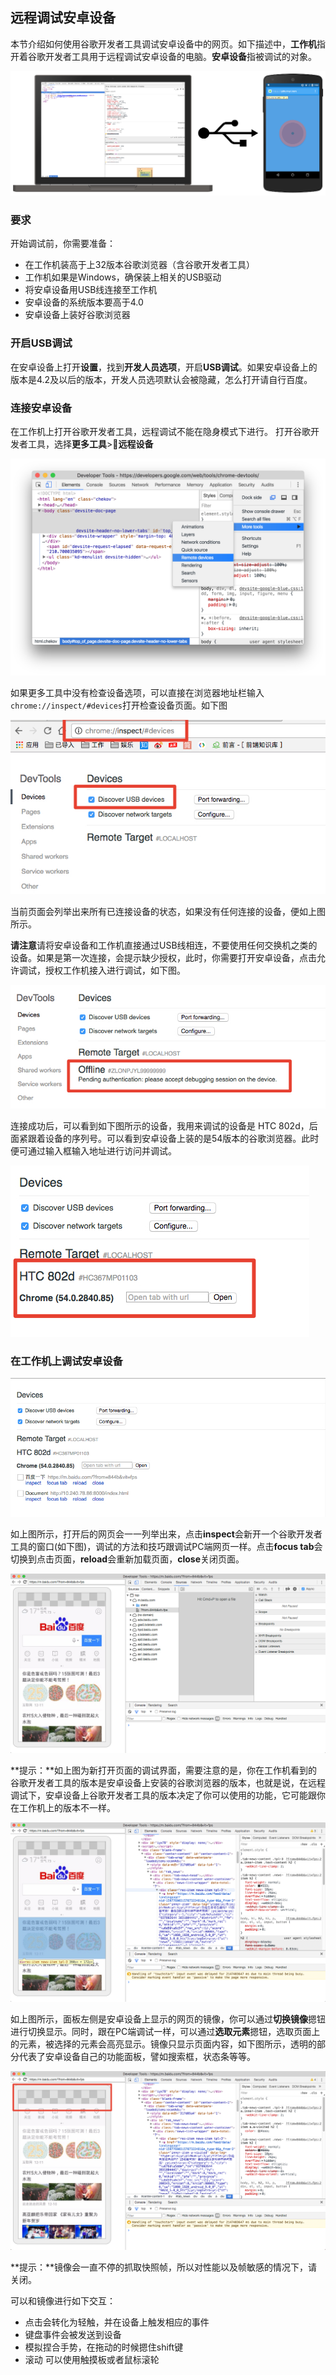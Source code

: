 ## 远程调试安卓设备

本节介绍如何使用谷歌开发者工具调试安卓设备中的网页。如下描述中，**工作机**指开着谷歌开发者工具用于远程调试安卓设备的电脑。**安卓设备**指被调试的对象。

![](/assets/remote/remote-debugging.png)

### 要求
开始调试前，你需要准备：
* 在工作机装高于上32版本谷歌浏览器（含谷歌开发者工具）
* 工作机如果是Windows，确保装上相关的USB驱动
* 将安卓设备用USB线连接至工作机
* 安卓设备的系统版本要高于4.0 
* 安卓设备上装好谷歌浏览器

### 开启USB调试
在安卓设备上打开**设置**，找到**开发人员选项**，开启**USB调试**。如果安卓设备上的版本是4.2及以后的版本，开发人员选项默认会被隐藏，怎么打开请自行百度。

### 连接安卓设备
在工作机上打开谷歌开发者工具，远程调试不能在隐身模式下进行。
打开谷歌开发者工具，选择**更多工具**>**远程设备** 

![](/assets/remote/open-remote-devices.png)

如果更多工具中没有检查设备选项，可以直接在浏览器地址栏输入`chrome://inspect/#devices`打开检查设备页面。如下图

![](/assets/remote/40e68c3f0e7d3b6d.png)

当前页面会列举出来所有已连接设备的状态，如果没有任何连接的设备，便如上图所示。

**请注意**请将安卓设备和工作机直接通过USB线相连，不要使用任何交换机之类的设备。如果是第一次连接，会提示缺少授权，此时，你需要打开安卓设备，点击允许调试，授权工作机接入进行调试，如下图。

![](/assets/remote/969a4d0168d85da5.png)

连接成功后，可以看到如下图所示的设备，我用来调试的设备是 HTC 802d，后面紧跟着设备的序列号。可以看到安卓设备上装的是54版本的谷歌浏览器。此时便可通过输入框输入地址进行访问并调试。

![](/assets/remote/818d23bbe68f0767.png)

### 在工作机上调试安卓设备

![](/assets/remote/c52ff22dffa749fe.png)

如上图所示，打开后的网页会一一列举出来，点击**inspect**会新开一个谷歌开发者工具的窗口(如下图)，调试的方法和技巧跟调试PC端网页一样。点击**focus tab**会切换到点击页面，**reload**会重新加载页面，**close**关闭页面。

![](/assets/remote/f4891bad4294e6ab.png)

**提示：**如上图为新打开页面的调试界面，需要注意的是，你在工作机看到的谷歌开发者工具的版本是安卓设备上安装的谷歌浏览器的版本，也就是说，在远程调试下，安卓设备上谷歌开发者工具的版本决定了你可以使用的功能，它可能跟你在工作机上的版本不一样。

![](/assets/remote/254051f53075d41c.png)

如上图所示，面板左侧是安卓设备上显示的网页的镜像，你可以通过**切换镜像**摁钮进行切换显示。同时，跟在PC端调试一样，可以通过**选取元素**摁钮，选取页面上的元素，被选择的元素会高亮显示。镜像只显示页面内容，如下图所示，透明的部分代表了安卓设备自己的功能面板，譬如搜索框，状态条等等。

![](/assets/remote/505e2f739badae93.png)

**提示：**镜像会一直不停的抓取快照帧，所以对性能以及帧敏感的情况下，请关闭。

可以和镜像进行如下交互：
* 点击会转化为轻触，并在设备上触发相应的事件
* 键盘事件会被发送到设备
* 模拟捏合手势，在拖动的时候摁住shift键
* 滚动  可以使用触摸板或者鼠标滚轮

